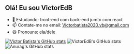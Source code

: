 ## Olá! Eu sou VictorEdB



- 🌱 Estudando: front-end com back-end jumto com react
- 📫 Contate-me no email: Victorbatista2020.vb@gmail.com
- 😄 Pronouns: ela/dele


[![Victor Batista's GitHub stats](https://github-readme-stats.vercel.app/api?username=VictorEdB)](https://github.com/VictorEdB/github-readme-stats)
![VictorEdB's GitHub stats](https://github-readme-stats.vercel.app/api?username=VictorEdB&show_icons=true&theme=transparent)
![Anurag's GitHub stats](https://github-readme-stats.vercel.app/api?username=VictorEdB&show_icons=true&bg_color=00000000)
